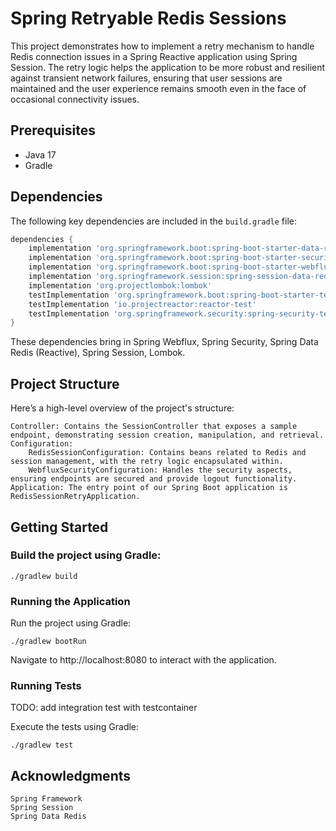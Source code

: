 # Spring Retryable Redis Sessions

This project demonstrates how to implement a retry mechanism to handle Redis connection issues in a Spring Reactive application using Spring Session. The retry logic helps the application to be more robust and resilient against transient network failures, ensuring that user sessions are maintained and the user experience remains smooth even in the face of occasional connectivity issues.

## Prerequisites

- Java 17
- Gradle

## Dependencies

The following key dependencies are included in the `build.gradle` file:

```gradle
dependencies {
    implementation 'org.springframework.boot:spring-boot-starter-data-redis-reactive'
    implementation 'org.springframework.boot:spring-boot-starter-security'
    implementation 'org.springframework.boot:spring-boot-starter-webflux'
    implementation 'org.springframework.session:spring-session-data-redis'
    implementation 'org.projectlombok:lombok'
    testImplementation 'org.springframework.boot:spring-boot-starter-test'
    testImplementation 'io.projectreactor:reactor-test'
    testImplementation 'org.springframework.security:spring-security-test'
}
```

These dependencies bring in Spring Webflux, Spring Security, Spring Data Redis (Reactive), Spring Session, Lombok.

## Project Structure

Here’s a high-level overview of the project's structure:

    Controller: Contains the SessionController that exposes a sample endpoint, demonstrating session creation, manipulation, and retrieval.
    Configuration:
        RedisSessionConfiguration: Contains beans related to Redis and session management, with the retry logic encapsulated within.
        WebfluxSecurityConfiguration: Handles the security aspects, ensuring endpoints are secured and provide logout functionality.
    Application: The entry point of our Spring Boot application is RedisSessionRetryApplication.

## Getting Started

### Build the project using Gradle:
```shell
./gradlew build

```


### Running the Application

Run the project using Gradle:

```shell
./gradlew bootRun

```

Navigate to http://localhost:8080 to interact with the application.

### Running Tests

TODO: add integration test with testcontainer

Execute the tests using Gradle:

```shell
./gradlew test

```
## Acknowledgments

    Spring Framework
    Spring Session
    Spring Data Redis
